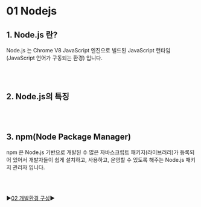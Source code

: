 # 01 Nodejs

## 1. Node.js 란?

Node.js 는 Chrome V8 JavaScript 엔진으로 빌드된 JavaScript 런타임(JavaScript 언어가 구동되는 환경) 입니다.

<br/>
<br/>

## 2. Node.js의 특징

<br/>
<br/>

## 3. npm(Node Package Manager)

npm 은 Node.js 기반으로 개발된 수 많은 자바스크립트 패키지(라이브러리)가 등록되어 있어서 개발자들이 쉽게 설치하고, 사용하고, 운영할 수 있도록 해주는 Node.js 패키지 관리자 입니다.

<br/>
<br/>

:arrow_forward:[02 개발환경 구성](./02%20%EA%B0%9C%EB%B0%9C%ED%99%98%EA%B2%BD%20%EA%B5%AC%EC%84%B1.md):arrow_forward:
